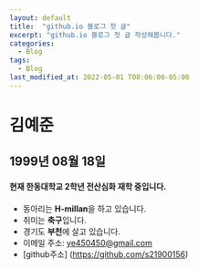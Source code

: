 ```yaml
---
layout: default
title:  "github.io 블로그 첫 글"
excerpt: "github.io 블로그 첫 글 작성해봅니다."
categories:
  - Blog
tags:
  - Blog
last_modified_at: 2022-05-01 T08:06:00-05:00
---
```

김예준
=============================
1999년 08월 18일
-----
#### 현재 한동대학교 2학년 전산심화 재학 중입니다.     
+ 동아리는 **H-millan**을 하고 있습니다.      
+ 취미는 **축구**입니다.       
+ 경기도 **부천**에 살고 있습니다.   
+ 이메일 주소: ye450450@gmail.com   
+ [github주소]  (https://github.com/s21900156)
